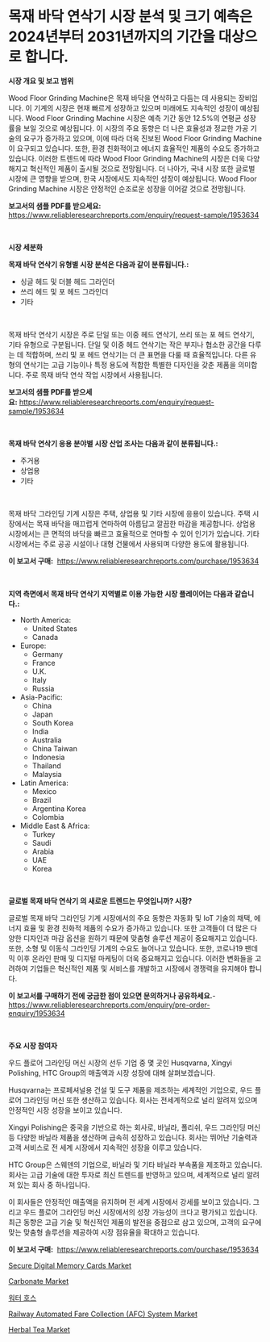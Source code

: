 <p><h1>목재 바닥 연삭기 시장 분석 및 크기 예측은 2024년부터 2031년까지의 기간을 대상으로 합니다.</h1></p><p><strong>시장 개요 및 보고 범위</strong></p>
<p><p>Wood Floor Grinding Machine은 목재 바닥을 연삭하고 다듬는 데 사용되는 장비입니다. 이 기계의 시장은 현재 빠르게 성장하고 있으며 미래에도 지속적인 성장이 예상됩니다. Wood Floor Grinding Machine 시장은 예측 기간 동안 12.5%의 연평균 성장률을 보일 것으로 예상됩니다. 이 시장의 주요 동향은 더 나은 효율성과 정교한 가공 기술의 요구가 증가하고 있으며, 이에 따라 더욱 진보된 Wood Floor Grinding Machine이 요구되고 있습니다. 또한, 환경 친화적이고 에너지 효율적인 제품의 수요도 증가하고 있습니다. 이러한 트렌드에 따라 Wood Floor Grinding Machine의 시장은 더욱 다양해지고 혁신적인 제품이 출시될 것으로 전망됩니다. 더 나아가, 국내 시장 또한 글로벌 시장에 큰 영향을 받으며, 한국 시장에서도 지속적인 성장이 예상됩니다. Wood Floor Grinding Machine 시장은 안정적인 순조로운 성장을 이어갈 것으로 전망됩니다.</p></p>
<p><strong>보고서의 샘플 PDF를 받으세요:</strong> <a href="https://www.reliableresearchreports.com/enquiry/request-sample/1953634">https://www.reliableresearchreports.com/enquiry/request-sample/1953634</a></p>
<p>&nbsp;</p>
<p><strong>시장 세분화</strong></p>
<p><strong>목재 바닥 연삭기 유형별 시장 분석은 다음과 같이 분류됩니다.:</strong></p>
<p><ul><li>싱글 헤드 및 더블 헤드 그라인더</li><li>쓰리 헤드 및 포 헤드 그라인더</li><li>기타</li></ul></p>
<p>&nbsp;</p>
<p><p>목재 바닥 연삭기 시장은 주로 단일 또는 이중 헤드 연삭기, 쓰리 또는 포 헤드 연삭기, 기타 유형으로 구분됩니다. 단일 및 이중 헤드 연삭기는 작은 부지나 협소한 공간을 다루는 데 적합하며, 쓰리 및 포 헤드 연삭기는 더 큰 표면을 다룰 때 효율적입니다. 다른 유형의 연삭기는 고급 기능이나 특정 용도에 적합한 특별한 디자인을 갖춘 제품을 의미합니다. 주로 목재 바닥 연삭 작업 시장에서 사용됩니다.</p></p>
<p><strong>보고서의 샘플 PDF를 받으세요:</strong>&nbsp;<a href="https://www.reliableresearchreports.com/enquiry/request-sample/1953634">https://www.reliableresearchreports.com/enquiry/request-sample/1953634</a></p>
<p>&nbsp;</p>
<p><strong> 목재 바닥 연삭기 응용 분야별 시장 산업 조사는 다음과 같이 분류됩니다.:</strong></p>
<p><ul><li>주거용</li><li>상업용</li><li>기타</li></ul></p>
<p>&nbsp;</p>
<p><p>목재 바닥 그라인딩 기계 시장은 주택, 상업용 및 기타 시장에 응용이 있습니다. 주택 시장에서는 목재 바닥을 매끄럽게 연마하여 아름답고 깔끔한 마감을 제공합니다. 상업용 시장에서는 큰 면적의 바닥을 빠르고 효율적으로 연마할 수 있어 인기가 있습니다. 기타 시장에서는 주로 공공 시설이나 대형 건물에서 사용되며 다양한 용도에 활용됩니다.</p></p>
<p><strong>이 보고서 구매:</strong>&nbsp; <a href="https://www.reliableresearchreports.com/purchase/1953634">https://www.reliableresearchreports.com/purchase/1953634</a></p>
<p>&nbsp;</p>
<p><strong>지역 측면에서 목재 바닥 연삭기 지역별로 이용 가능한 시장 플레이어는 다음과 같습니다.:</strong></p>
<p><ul>
    <li>
        North America:
        <ul>
            <li>United States</li>
            <li>Canada</li>
        </ul>
    </li>
    <li>
        Europe:
        <ul>
            <li>Germany</li>
            <li>France</li>
            <li>U.K.</li>
            <li>Italy</li>
            <li>Russia</li>
        </ul>
    </li>
    <li>
        Asia-Pacific:
        <ul>
            <li>China</li>
            <li>Japan</li>
            <li>South Korea</li>
            <li>India</li>
            <li>Australia</li>
            <li>China Taiwan</li>
            <li>Indonesia</li>
            <li>Thailand</li>
            <li>Malaysia</li>
        </ul>
    </li>
    <li>
        Latin America:
        <ul>
            <li>Mexico</li>
            <li>Brazil</li>
            <li>Argentina Korea</li>
            <li>Colombia</li>
        </ul>
    </li>
    <li>
        Middle East & Africa:
        <ul>
            <li>Turkey</li>
            <li>Saudi</li>
            <li>Arabia</li>
            <li>UAE</li>
            <li>Korea</li>
        </ul>
    </li>
    </ul></p>
<p>&nbsp;</p>
<p><strong>글로벌 목재 바닥 연삭기 의 새로운 트렌드는 무엇입니까? 시장?</strong></p>
<p><p>글로벌 목재 바닥 그라인딩 기계 시장에서의 주요 동향은 자동화 및 IoT 기술의 채택, 에너지 효율 및 환경 친화적 제품의 수요가 증가하고 있습니다. 또한 고객들이 더 많은 다양한 디자인과 마감 옵션을 원하기 때문에 맞춤형 솔루션 제공이 중요해지고 있습니다. 또한, 소형 및 이동식 그라인딩 기계의 수요도 늘어나고 있습니다. 또한, 코로나19 팬데믹 이후 온라인 판매 및 디지털 마케팅이 더욱 중요해지고 있습니다. 이러한 변화들을 고려하여 기업들은 혁신적인 제품 및 서비스를 개발하고 시장에서 경쟁력을 유지해야 합니다.</p></p>
<p><strong>이 보고서를 구매하기 전에 궁금한 점이 있으면 문의하거나 공유하세요.</strong>- <a href="https://www.reliableresearchreports.com/enquiry/pre-order-enquiry/1953634">https://www.reliableresearchreports.com/enquiry/pre-order-enquiry/1953634</a></p>
<p>&nbsp;</p>
<p><strong>주요 시장 참여자</strong></p>
<p><p>우드 플로어 그라인딩 머신 시장의 선두 기업 중 몇 곳인 Husqvarna, Xingyi Polishing, HTC Group의 매출액과 시장 성장에 대해 살펴보겠습니다. </p><p>Husqvarna는 프로페셔널용 건설 및 도구 제품을 제조하는 세계적인 기업으로, 우드 플로어 그라인딩 머신 또한 생산하고 있습니다. 회사는 전세계적으로 널리 알려져 있으며 안정적인 시장 성장을 보이고 있습니다.</p><p>Xingyi Polishing은 중국을 기반으로 하는 회사로, 바닐라, 폴리쉬, 우드 그라인딩 머신 등 다양한 바닐라 제품을 생산하며 급속히 성장하고 있습니다. 회사는 뛰어난 기술력과 고객 서비스로 전 세계 시장에서 지속적인 성장을 이루고 있습니다.</p><p>HTC Group은 스웨덴의 기업으로, 바닐라 및 기타 바닐라 부속품을 제조하고 있습니다. 회사는 고급 기술에 대한 투자로 최신 트렌드를 반영하고 있으며, 세계적으로 널리 알려져 있는 회사 중 하나입니다.</p><p>이 회사들은 안정적인 매출액을 유지하며 전 세계 시장에서 강세를 보이고 있습니다. 그리고 우드 플로어 그라인딩 머신 시장에서의 성장 가능성이 크다고 평가되고 있습니다. 최근 동향은 고급 기술 및 혁신적인 제품의 발전을 중점으로 삼고 있으며, 고객의 요구에 맞는 맞춤형 솔루션을 제공하여 시장 점유율을 확대하고 있습니다.</p></p>
<p><strong>이 보고서 구매:</strong>&nbsp;&nbsp;<a href="https://www.reliableresearchreports.com/purchase/1953634">https://www.reliableresearchreports.com/purchase/1953634</a></p>
<p><p><a href="https://natural-crush-b99.notion.site/Secure-Digital-Memory-Cards-Market-Dynamics-2024-2031-Also-about-Its-Market-Trends-Projections-an-d4cf3a1cb09d4311824b395ef6b5c878">Secure Digital Memory Cards Market</a></p><p><a href="https://github.com/yemakinde/Market-Research-Report-List-1/blob/main/carbonate-market.md">Carbonate Market</a></p><p><a href="https://github.com/crfsywufhm81415/Market-Research-Report-List-1/blob/main/7980211193016.md">워터 호스</a></p><p><a href="https://issuu.com/reportprime-2/docs/railway-automated-fare-collection-afc-system-marke">Railway Automated Fare Collection (AFC) System Market</a></p><p><a href="https://view.publitas.com/reportprime-1/herbal-tea-market-share-market-new-trends-analysis-report-by-type-by-application-by-end-use-by-region-and-segment-forecasts-2024-2031/">Herbal Tea Market</a></p></p>

